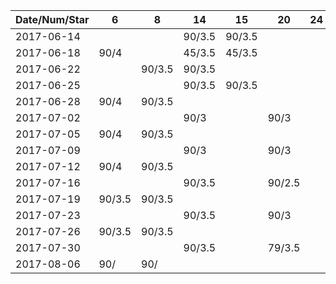 Date/Num/Star   | 6      | 8      | 14     | 15     | 20     | 24     |
----------------|--------|--------|--------|--------|--------|--------|
2017-06-14      |        |        | 90/3.5 | 90/3.5 |        |        |
2017-06-18      | 90/4   |        | 45/3.5 | 45/3.5 |        |        |
2017-06-22      |        | 90/3.5 | 90/3.5 |        |        |        |
2017-06-25      |        |        | 90/3.5 | 90/3.5 |        |        |
2017-06-28      | 90/4   | 90/3.5 |        |        |        |        |
2017-07-02      |        |        | 90/3   |        | 90/3   |        |
2017-07-05      | 90/4   | 90/3.5 |        |        |        |        |
2017-07-09      |        |        | 90/3   |        | 90/3   |        |
2017-07-12      | 90/4   | 90/3.5 |        |        |        |        |
2017-07-16      |        |        | 90/3.5 |        | 90/2.5 |        |
2017-07-19      | 90/3.5 | 90/3.5 |        |        |        |        |
2017-07-23      |        |        | 90/3.5 |        | 90/3   |        |
2017-07-26      | 90/3.5 | 90/3.5 |        |        |        |        |
2017-07-30      |        |        | 90/3.5 |        | 79/3.5 |        |
2017-08-06      | 90/    | 90/    |        |        |        |        |


